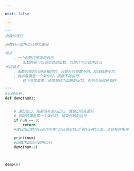 ```yaml
---

next: false

---
```




<BlogInfo id="903" title="18.函数的递归" author="白日梦想猿" pv=0 read_times=0 pre_cost_time="0分19秒" category="语法进阶" tag_list="['语法进阶']" create_time="2020.02.19 09:20:34" update_time="2020.02.19 09:45:48" />

```python
"""
函数的递归

函数自己调用自己称为递归

特点
    。一个函数内部调用自己
        函数内部可以调用其他函数，当然也可以调用自己
代码特点
    。函数内部的代码是相同的，只是针对参数不同，处理结果不同
    。当参数满足一个条件时，函数不再执行
        这个非常重要，通常被称为函数的出口，否则会出现死循环

"""
#代码示例：
def demo(num):


    # 递归出口，如果没有递归出口，就会出现死循环
    # 当函数满足某一个条件时，结束代码的执行
    if num == 0:
        return
    #递归出口的代码必须写在“自己调用自己”的代码的上面，否则程序报错

    print(num)
    #函数内部自己调用自己
    demo(num-1)



demo(6)
```



<ActionBox />

